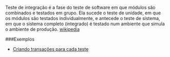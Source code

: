 Teste de integração é a fase do teste de software em que módulos são combinados e testados em grupo. Ela sucede o teste de unidade, em que os módulos são testados individualmente, e antecede o teste de sistema, em que o sistema completo (integrado) é testado num ambiente que simula o ambiente de produção. [wikipedia](https://pt.wikipedia.org/wiki/Teste_de_integra%C3%A7%C3%A3o)

###Exemplos
- [Criando transações para cada teste](https://ads.intra.fazenda.sp.gov.br/tfs/ADMIN/Wiki_Arquitetura/_wiki/wikis/Wiki_Arquitetura.wiki/311/Criando-transa%C3%A7%C3%B5es-para-cada-teste)